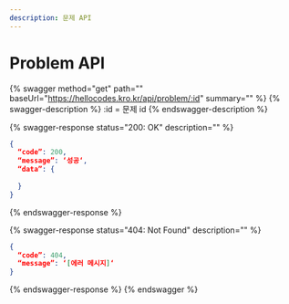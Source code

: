 ```yaml
---
description: 문제 API
---
```


# Problem API

{% swagger method="get" path="" baseUrl="https://hellocodes.kro.kr/api/problem/:id" summary="" %}
{% swagger-description %}
:id = 문제 id
{% endswagger-description %}

{% swagger-response status="200: OK" description="" %}
```json
{
  “code”: 200,
  “message”: ‘성공‘,
  “data”: {
    
  }
}
```
{% endswagger-response %}

{% swagger-response status="404: Not Found" description="" %}
```json
{
  “code”: 404,
  “message”: ‘[에러 메시지]‘
}
```
{% endswagger-response %}
{% endswagger %}
